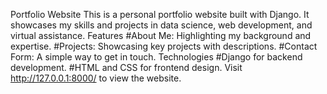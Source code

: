 Portfolio Website
This is a personal portfolio website built with Django. It showcases my skills and projects in data science, web development, and virtual assistance.
Features
       #About Me: Highlighting my background and expertise.
       #Projects: Showcasing key projects with descriptions.
       #Contact Form: A simple way to get in touch.
Technologies
       #Django for backend development.
       #HTML and CSS for frontend design.
Visit http://127.0.0.1:8000/ to view the website.       

